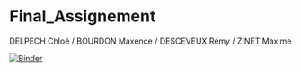 # Final_Assignement
DELPECH Chloé / BOURDON Maxence / DESCEVEUX Rémy / ZINET Maxime

[![Binder](https://mybinder.org/badge_logo.svg)](https://mybinder.org/v2/gh/Illufog/Final_Assignement/tree/main/HEAD?urlpath=%2Fdoc%2Ftree%2FRendu_BE_smart_cities_thermo.ipynb)
